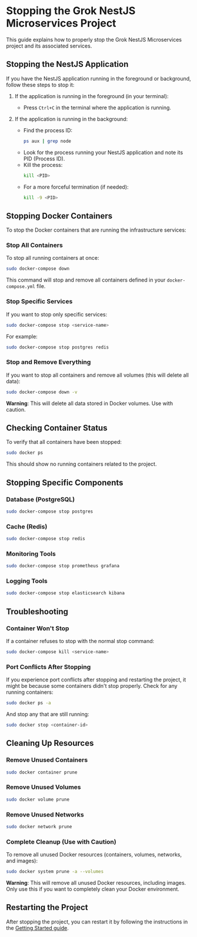 # Stopping the Grok NestJS Microservices Project

This guide explains how to properly stop the Grok NestJS Microservices project and its associated services.

## Stopping the NestJS Application

If you have the NestJS application running in the foreground or background, follow these steps to stop it:

1. If the application is running in the foreground (in your terminal):
   - Press `Ctrl+C` in the terminal where the application is running.

2. If the application is running in the background:
   - Find the process ID:
     ```bash
     ps aux | grep node
     ```
   - Look for the process running your NestJS application and note its PID (Process ID).
   - Kill the process:
     ```bash
     kill <PID>
     ```
   - For a more forceful termination (if needed):
     ```bash
     kill -9 <PID>
     ```

## Stopping Docker Containers

To stop the Docker containers that are running the infrastructure services:

### Stop All Containers

To stop all running containers at once:

```bash
sudo docker-compose down
```

This command will stop and remove all containers defined in your `docker-compose.yml` file.

### Stop Specific Services

If you want to stop only specific services:

```bash
sudo docker-compose stop <service-name>
```

For example:
```bash
sudo docker-compose stop postgres redis
```

### Stop and Remove Everything

If you want to stop all containers and remove all volumes (this will delete all data):

```bash
sudo docker-compose down -v
```

**Warning**: This will delete all data stored in Docker volumes. Use with caution.

## Checking Container Status

To verify that all containers have been stopped:

```bash
sudo docker ps
```

This should show no running containers related to the project.

## Stopping Specific Components

### Database (PostgreSQL)

```bash
sudo docker-compose stop postgres
```

### Cache (Redis)

```bash
sudo docker-compose stop redis
```

### Monitoring Tools

```bash
sudo docker-compose stop prometheus grafana
```

### Logging Tools

```bash
sudo docker-compose stop elasticsearch kibana
```

## Troubleshooting

### Container Won't Stop

If a container refuses to stop with the normal stop command:

```bash
sudo docker-compose kill <service-name>
```

### Port Conflicts After Stopping

If you experience port conflicts after stopping and restarting the project, it might be because some containers didn't stop properly. Check for any running containers:

```bash
sudo docker ps -a
```

And stop any that are still running:

```bash
sudo docker stop <container-id>
```

## Cleaning Up Resources

### Remove Unused Containers

```bash
sudo docker container prune
```

### Remove Unused Volumes

```bash
sudo docker volume prune
```

### Remove Unused Networks

```bash
sudo docker network prune
```

### Complete Cleanup (Use with Caution)

To remove all unused Docker resources (containers, volumes, networks, and images):

```bash
sudo docker system prune -a --volumes
```

**Warning**: This will remove all unused Docker resources, including images. Only use this if you want to completely clean your Docker environment.

## Restarting the Project

After stopping the project, you can restart it by following the instructions in the [Getting Started guide](getting-started.md). 